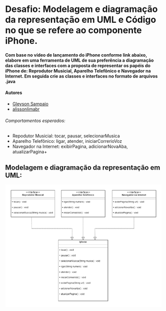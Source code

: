 # Desafio: Modelagem e diagramação da representação em UML e Código no que se refere ao componente iPhone.
#### Com base no vídeo de lançamento do iPhone conforme link abaixo, elabore em uma ferramenta de UML de sua preferência a diagramação das classes e interfaces com a proposta de representar os papéis do iPhone de: Reprodutor Musicial, Aparelho Telefônico e Navegador na Internet. Em seguida crie as classes e interfaces no formato de arquivos .java

#### Autores
- [Gleyson Sampaio](https://github.com/glysns)
- [alissonlimabr](https://github.com/alissonlimabr)

###### Comportamentos esperados:
* Repodutor Musicial: tocar, pausar, selecionarMusica
* Aparelho Telefônico: ligar, atender, iniciarCorrerioVoz
* Navegador na Internet: exibirPagina, adicionarNovaAba, atualizarPagina+

## Modelagem e diagramação da representação em UML:
![imagem](https://raw.githubusercontent.com/alissonlimabr/DiagramaUML-Iphone-DesafioJava/master/src/alissonlimabr/DiagramaUML/diagrama_uml_Iphone.drawio.drawio.png)
